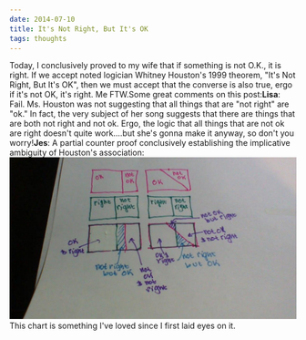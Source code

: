 ```yaml
---
date: 2014-07-10
title: It's Not Right, But It's OK
tags: thoughts
---
```


Today, I conclusively proved to my wife that if something is not O.K., it is right. If we accept noted logician Whitney Houston's 1999 theorem, "It's Not Right, But It's OK", then we must accept that the converse is also true, ergo if it's not OK, it's right. Me FTW.Some great comments on this post:**Lisa**: Fail. Ms. Houston was not suggesting that all things that are "not right" are "ok." In fact, the very subject of her song suggests that there are things that are both not right and not ok. Ergo, the logic that all things that are not ok are right doesn't quite work....but she's gonna make it anyway, so don't you worry!**Jes**: A partial counter proof conclusively establishing the implicative ambiguity of Houston's association:
![houston](https://raw.githubusercontent.com/muneer78/muneer78.github.io/master/images/houston.jpeg)This chart is something I've loved since I first laid eyes on it.

